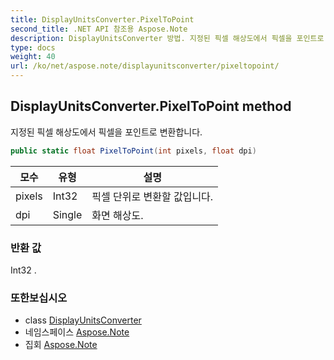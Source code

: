 ```yaml
---
title: DisplayUnitsConverter.PixelToPoint
second_title: .NET API 참조용 Aspose.Note
description: DisplayUnitsConverter 방법. 지정된 픽셀 해상도에서 픽셀을 포인트로 변환합니다.
type: docs
weight: 40
url: /ko/net/aspose.note/displayunitsconverter/pixeltopoint/
---
```

## DisplayUnitsConverter.PixelToPoint method

지정된 픽셀 해상도에서 픽셀을 포인트로 변환합니다.

```csharp
public static float PixelToPoint(int pixels, float dpi)
```

| 모수 | 유형 | 설명 |
| --- | --- | --- |
| pixels | Int32 | 픽셀 단위로 변환할 값입니다. |
| dpi | Single | 화면 해상도. |

### 반환 값

Int32 .

### 또한보십시오

* class [DisplayUnitsConverter](../)
* 네임스페이스 [Aspose.Note](../../displayunitsconverter/)
* 집회 [Aspose.Note](../../../)


